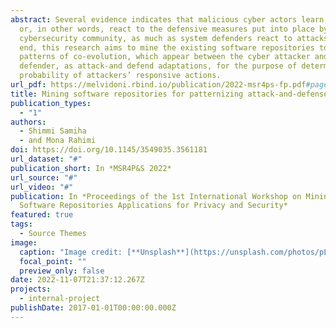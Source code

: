 ```yaml
---
abstract: Several evidence indicates that malicious cyber actors learn, adapt,
  or, in other words, react to the defensive measures put into place by the
  cybersecurity community, as much as system defenders react to attacks. To this
  end, this research aims to mine the existing software repositories to document
  patterns of co-evolution, which appear between the cyber attacker and
  defender, as attack-and defend adaptations, for the purpose of determining the
  probability of attackers’ responsive actions.
url_pdf: https://melvidoni.rbind.io/publication/2022-msr4ps-fp.pdf#page=7
title: Mining software repositories for patternizing attack-and-defense co-evolution
publication_types:
  - "1"
authors:
  - Shimmi Samiha
  - and Mona Rahimi
doi: https://doi.org/10.1145/3549035.3561181
url_dataset: "#"
publication_short: In *MSR4P&S 2022*
url_source: "#"
url_video: "#"
publication: In *Proceedings of the 1st International Workshop on Mining
  Software Repositories Applications for Privacy and Security*
featured: true
tags:
  - Source Themes
image:
  caption: "Image credit: [**Unsplash**](https://unsplash.com/photos/pLCdAaMFLTE)"
  focal_point: ""
  preview_only: false
date: 2022-11-07T21:37:12.267Z
projects:
  - internal-project
publishDate: 2017-01-01T00:00:00.000Z
---
```

